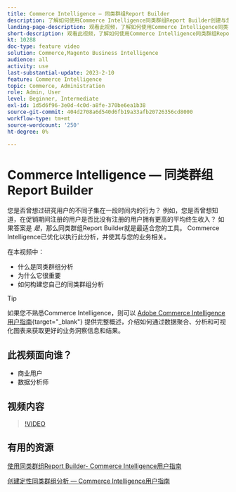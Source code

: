 ```yaml
---
title: Commerce Intelligence — 同类群组Report Builder
description: 了解如何使用Commerce Intelligence同类群组Report Builder创建与您的业务相关的优化报表和分析。
landing-page-description: 观看此视频，了解如何使用Commerce Intelligence同类群组Report Builder创建与您的业务相关的优化报表和分析。
short-description: 观看此视频，了解如何使用Commerce Intelligence同类群组Report Builder创建与您的业务相关的优化报表和分析。
kt: 10288
doc-type: feature video
solution: Commerce,Magento Business Intelligence
audience: all
activity: use
last-substantial-update: 2023-2-10
feature: Commerce Intelligence
topic: Commerce, Administration
role: Admin, User
level: Beginner, Intermediate
exl-id: 1d5d6f96-3e0d-4c0d-a8fe-370be6ea1b38
source-git-commit: 404d2708a6d540d6fb19a33afb20726356cd8000
workflow-type: tm+mt
source-wordcount: '250'
ht-degree: 0%

---
```


# Commerce Intelligence — 同类群组Report Builder

您是否曾想过研究用户的不同子集在一段时间内的行为？ 例如，您是否曾想知道，在促销期间注册的用户是否比没有注册的用户拥有更高的平均终生收入？ 如果答案是 _是_，那么同类群组Report Builder就是最适合您的工具。 Commerce Intelligence已优化以执行此分析，并使其与您的业务相关。

在本视频中：

- 什么是同类群组分析
- 为什么它很重要
- 如何构建您自己的同类群组分析

>[!TIP]
>
>如果您不熟悉Commerce Intelligence，则可以 [Adobe Commerce Intelligence用户指南](https://experienceleague.adobe.com/docs/commerce-business-intelligence/mbi/guide-overview.html){target="_blank"} 提供完整概述，介绍如何通过数据聚合、分析和可视化图表来获取更好的业务洞察信息和结果。

## 此视频面向谁？

- 商业用户
- 数据分析师

## 视频内容

>[!VIDEO](https://video.tv.adobe.com/v/342407?quality=12&learn=on)

## 有用的资源

[使用同类群组Report Builder- Commerce Intelligence用户指南](https://experienceleague.adobe.com/docs/commerce-business-intelligence/mbi/analyze/sql/cohort-rpt-bldr.html)

[创建定性同类群组分析 — Commerce Intelligence用户指南](https://experienceleague.adobe.com/docs/commerce-business-intelligence/mbi/analyze/sql/create-qual-cohort-analysis.html)
